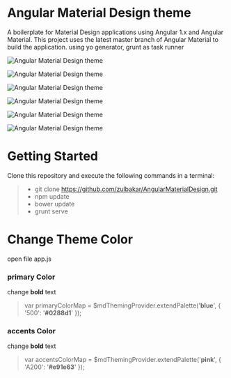 # Angular Material Design theme
A boilerplate for Material Design applications using Angular 1.x and Angular Material. This project uses the latest master branch of Angular Material to build the application. using yo generator, grunt as task runner

![Angular Material Design theme](https://zulbakar.github.io/AngularMaterialDesign/images/login.jpg)

![Angular Material Design theme](https://zulbakar.github.io/AngularMaterialDesign/images/register.jpg)

![Angular Material Design theme](https://zulbakar.github.io/AngularMaterialDesign/images/dashboard.jpg)

![Angular Material Design theme](https://zulbakar.github.io/AngularMaterialDesign/images/editprofile.jpg)

![Angular Material Design theme](https://zulbakar.github.io/AngularMaterialDesign/images/form.jpg)

![Angular Material Design theme](https://zulbakar.github.io/AngularMaterialDesign/images/form.jpg)

# Getting Started
Clone this repository and execute the following commands in a terminal:

> * git clone https://github.com/zulbakar/AngularMaterialDesign.git
> * npm update
> * bower update
> * grunt serve

# Change Theme Color
open file app.js

### primary Color
change **bold** text
> var primaryColorMap = $mdThemingProvider.extendPalette('**blue**', {
>       '500': '**#0288d1**'
>     });


### accents Color
change **bold** text 
> var accentsColorMap = $mdThemingProvider.extendPalette('**pink**', {
>       'A200': '**#e91e63**'
>     });

